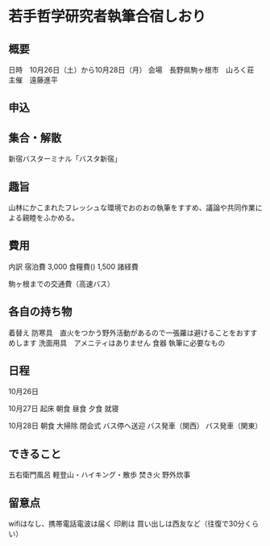 # 若手哲学研究者執筆合宿しおり
## 概要
日時　10月26日（土）から10月28日（月）
会場　長野県駒ヶ根市　山ろく荘
主催　遠藤進平

## 申込

## 集合・解散
新宿バスターミナル「バスタ新宿」

## 趣旨
山林にかこまれたフレッシュな環境でおのおの執筆をすすめ、議論や共同作業による親睦をふかめる。

## 費用

内訳
宿泊費 3,000
食糧費() 1,500
諸経費

駒ヶ根までの交通費（高速バス）

## 各自の持ち物
着替え
防寒具　直火をつかう野外活動があるので一張羅は避けることをおすすめします
洗面用具　アメニティはありません
食器
執筆に必要なもの

## 日程
10月26日

10月27日
起床
朝食
昼食
夕食
就寝

10月28日
朝食
大掃除
閉会式
バス停へ送迎
バス発車（関西）
バス発車（関東）



## できること
五右衛門風呂
軽登山・ハイキング・散歩
焚き火
野外炊事


## 留意点
wifiはなし、携帯電話電波は届く
印刷は
買い出しは西友など（往復で30分くらい）

<!--- ここにゴリゴリ打っていきます --->
